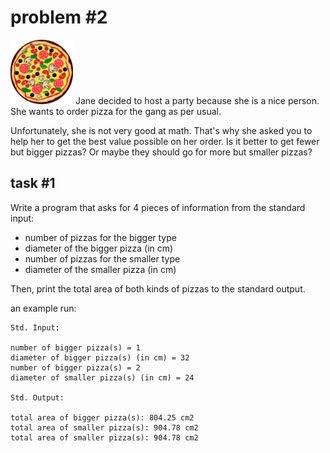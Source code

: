 # problem #2

<img src="images/pizza.png" width="100">
Jane decided to host a party because she is a nice person. She wants to order pizza for the gang as per usual.

Unfortunately, she is not very good at math. That's why she asked you to help her to get the best value possible on her order. Is it better to get fewer but bigger pizzas? Or maybe they should go for more but smaller pizzas?

## task #1
Write a program that asks for 4 pieces of information from the standard input:
- number of pizzas for the bigger type
- diameter of the bigger pizza (in cm)
- number of pizzas for the smaller type
- diameter of the smaller pizza (in cm)

Then, print the total area of both kinds of pizzas to the standard output.

an example run:
```
Std. Input:	

number of bigger pizza(s) = 1
diameter of bigger pizza(s) (in cm) = 32
number of bigger pizza(s) = 2
diameter of smaller pizza(s) (in cm) = 24

Std. Output:

total area of bigger pizza(s): 804.25 cm2
total area of smaller pizza(s): 904.78 cm2
total area of smaller pizza(s): 904.78 cm2
```
